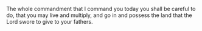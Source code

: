 The whole commandment that I command you today you shall be careful to do, that you may live and multiply, and go in and possess the land that the Lord swore to give to your fathers.
